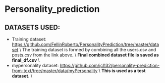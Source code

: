 # Personality_prediction

## DATASETS USED:
- Training dataset: https://github.com/FellinRoberto/PersonalityPrediction/tree/master/dataset \\
The training dataset is formed by combining all the users.csv and posts.csv from the link above. \\
**Final combined dataset file is saved as final_df.csv** \\
- mypersonality dataset: https://github.com/jcl132/personality-prediction-from-text/tree/master/data/myPersonality \\
**This is used as a test dataset.** \\


